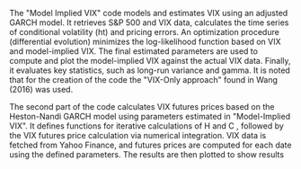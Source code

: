 The "Model Implied VIX" code models and estimates VIX using an adjusted GARCH model. 
It retrieves S&P 500 and VIX data, calculates the time series of conditional volatility (ht) and pricing errors. 
An optimization procedure (differential evolution) minimizes the log-likelihood function based on VIX and model-implied VIX.
The final estimated parameters are used to compute and plot the model-implied VIX against the actual VIX data. Finally, it evaluates key statistics, such as long-run variance and gamma.
It is noted that for the creation of the code the "VIX-Only approach" found in Wang (2016) was used.

The second part of the code calculates VIX futures prices based on the Heston-Nandi GARCH model using parameters estimated in "Model-Implied VIX". It defines functions for iterative calculations of  H  and  C , followed by the VIX futures price calculation via numerical integration. VIX data is fetched from Yahoo Finance, and futures prices are computed for each date using the defined parameters. 
The results are then plotted to show results

